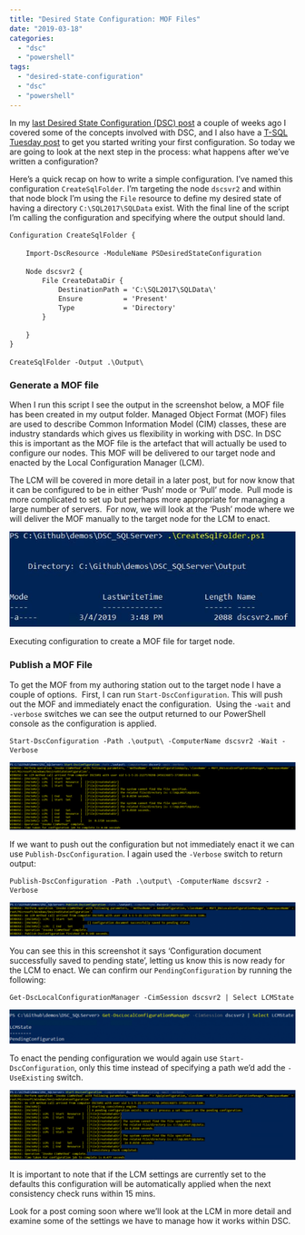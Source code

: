 ```yaml
---
title: "Desired State Configuration: MOF Files"
date: "2019-03-18"
categories: 
  - "dsc"
  - "powershell"
tags: 
  - "desired-state-configuration"
  - "dsc"
  - "powershell"
---
```


In my [last Desired State Configuration (DSC) post](https://jesspomfret.com/introduction-to-dsc/) a couple of weeks ago I covered some of the concepts involved with DSC, and I also have a [T-SQL Tuesday post](https://jesspomfret.com/t-sql-tuesday-110/) to get you started writing your first configuration. So today we are going to look at the next step in the process: what happens after we’ve written a configuration?

Here’s a quick recap on how to write a simple configuration. I’ve named this configuration `CreateSqlFolder`. I’m targeting the node `dscsvr2` and within that node block I’m using the `File` resource to define my desired state of having a directory `C:\SQL2017\SQLData` exist. With the final line of the script I’m calling the configuration and specifying where the output should land.

```
Configuration CreateSqlFolder {

    Import-DscResource -ModuleName PSDesiredStateConfiguration

    Node dscsvr2 {
        File CreateDataDir {
            DestinationPath = 'C:\SQL2017\SQLData\'
            Ensure          = 'Present'
            Type            = 'Directory'
        }
        
    }
}

CreateSqlFolder -Output .\Output\ 
```

### Generate a MOF file

When I run this script I see the output in the screenshot below, a MOF file has been created in my output folder. Managed Object Format (MOF) files are used to describe Common Information Model (CIM) classes, these are industry standards which gives us flexibility in working with DSC. In DSC this is important as the MOF file is the artefact that will actually be used to configure our nodes. This MOF will be delivered to our target node and enacted by the Local Configuration Manager (LCM).

The LCM will be covered in more detail in a later post, but for now know that it can be configured to be in either ‘Push’ mode or ‘Pull’ mode.  Pull mode is more complicated to set up but perhaps more appropriate for managing a large number of servers.  For now, we will look at the ‘Push’ mode where we will deliver the MOF manually to the target node for the LCM to enact.

![](images/CreateSqlFoldersMOF.jpg)

Executing configuration to create a MOF file for target node.

### Publish a MOF File

To get the MOF from my authoring station out to the target node I have a couple of options.  First, I can run `Start-DscConfiguration`. This will push out the MOF and immediately enact the configuration.  Using the `-wait` and `-verbose` switches we can see the output returned to our PowerShell console as the configuration is applied.

```
Start-DscConfiguration -Path .\output\ -ComputerName dscsvr2 -Wait -Verbose
```

[![](images/startDscConfiguration-1024x242.png)](https://jesspomfret.com/wp-content/uploads/2019/03/startDscConfiguration.png)

If we want to push out the configuration but not immediately enact it we can use `Publish-DscConfiguration`. I again used the `-Verbose` switch to return output:

```
Publish-DscConfiguration -Path .\output\ -ComputerName dscsvr2 -Verbose
```

[![](images/publishDscConfiguration-1024x122.png)](https://jesspomfret.com/wp-content/uploads/2019/03/publishDscConfiguration.png)

You can see this in this screenshot it says ‘Configuration document successfully saved to pending state’, letting us know this is now ready for the LCM to enact. We can confirm our `PendingConfiguration` by running the following:

```
Get-DscLocalConfigurationManager -CimSession dscsvr2 | Select LCMState
```

[![](images/getDscConfiguration-1024x123.png)](https://jesspomfret.com/wp-content/uploads/2019/03/getDscConfiguration.png)

To enact the pending configuration we would again use `Start-DscConfiguration`, only this time instead of specifying a path we’d add the `-UseExisting` switch.

[![](images/startDscConfiguration_useexisting-1024x248.png)](https://jesspomfret.com/wp-content/uploads/2019/03/startDscConfiguration_useexisting.png)

It is important to note that if the LCM settings are currently set to the defaults this configuration will be automatically applied when the next consistency check runs within 15 mins.

Look for a post coming soon where we’ll look at the LCM in more detail and examine some of the settings we have to manage how it works within DSC.
